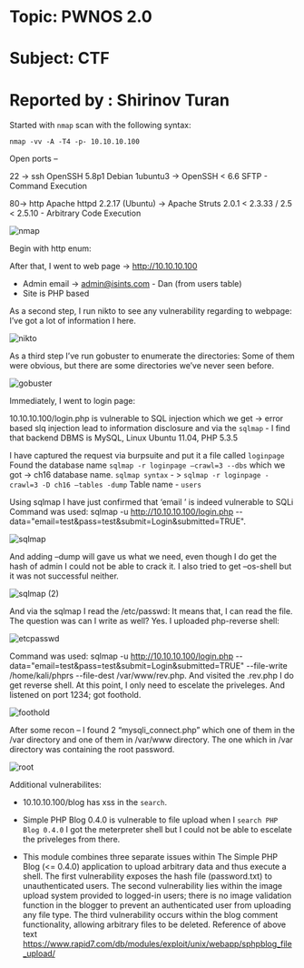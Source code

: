# Topic: PWNOS 2.0

# Subject: CTF

# Reported by : Shirinov Turan


Started with `nmap` scan with the following syntax:

`nmap -vv -A -T4 -p- 10.10.10.100`

Open ports –

22 -> ssh OpenSSH 5.8p1 Debian 1ubuntu3 -> OpenSSH < 6.6 SFTP - Command
Execution

80-> http Apache httpd 2.2.17 (Ubuntu) -> Apache Struts 2.0.1 < 2.3.33 / 2.5 <
2.5.10 - Arbitrary Code Execution


![nmap](https://github.com/ShTuran/CTFs/assets/111232034/64b2cb9b-1a1d-44ce-877c-249ec23482d4)


Begin with http enum:

After that, I went to web page -> http://10.10.10.100

- Admin email -> admin@isints.com - Dan (from users table)
- Site is PHP based


  
As a second step, I run nikto to see any vulnerability regarding to
webpage:
I’ve got a lot of information I here.

![nikto](https://github.com/ShTuran/CTFs/assets/111232034/21a138d8-d65d-40ab-bb2e-0b1e40125602)


As a third step I’ve run gobuster to enumerate the directories:
Some of them were obvious, but there are some directories we’ve never seen
before.


![gobuster](https://github.com/ShTuran/CTFs/assets/111232034/73b626a2-c979-4e55-997f-07b6289c600b)


Immediately, I went to login page:

10.10.10.100/login.php is vulnerable to SQL injection which we get -> error based
slq injection lead to information disclosure and via the `sqlmap` - I find that
backend DBMS is MySQL, Linux Ubuntu 11.04, PHP 5.3.5



I have captured the request via burpsuite and put it a file called `loginpage`
Found the database name `sqlmap -r loginpage –crawl=3 --dbs` which we got ->
ch16 database name.
`sqlmap syntax` - > `sqlmap -r loginpage -crawl=3 -D ch16 –tables -dump`
Table name - `users`

Using sqlmap I have just confirmed that ‘email ’ is indeed vulnerable to SQLi
Command was used: sqlmap -u http://10.10.10.100/login.php --
data="email=test&pass=test&submit=Login&submitted=TRUE".

![sqlmap](https://github.com/ShTuran/CTFs/assets/111232034/c14f1d9c-fa90-41ca-a906-d7ffcbc1657b)


And adding –dump will gave us what we need, even though I do get the hash of
admin I could not be able to crack it. I also tried to get –os-shell but it was not
successful neither.

![sqlmap (2)](https://github.com/ShTuran/CTFs/assets/111232034/f1cf2d43-7274-4500-aa9b-c6ad25044a26)

And via the sqlmap I read the /etc/passwd:
It means that, I can read the file. The question was can I write as well? Yes. I
uploaded php-reverse shell:

![etcpasswd](https://github.com/ShTuran/CTFs/assets/111232034/c201204e-268f-44f6-9d61-168d80696be5)


Command was used: sqlmap -u http://10.10.10.100/login.php --
data="email=test&pass=test&submit=Login&submitted=TRUE" --file-write
/home/kali/phprs --file-dest /var/www/rev.php. And visited the .rev.php I do
get reverse shell. At this point, I only need to escelate the priveleges.
And listened on port 1234; got foothold.

![foothold](https://github.com/ShTuran/CTFs/assets/111232034/2da5b572-cfef-493f-b4c0-e43333aa5ff9)


After some recon – I found 2 “mysqli_connect.php” which one of them in
the /var directory and one of them in /var/www directory. The one which in
/var directory was containing the root password.


![root](https://github.com/ShTuran/CTFs/assets/111232034/cc371ab3-dd84-473c-aff9-d379aff3435b)


Additional vulnerabilites:
- 10.10.10.100/blog has xss in the `search`.

- Simple PHP Blog 0.4.0 is vulnerable to file upload when I `search PHP
Blog 0.4.0` I got the meterpreter shell but I could not be able to escelate the
priveleges from there.

- This module combines three separate issues within The Simple PHP
Blog (<= 0.4.0) application to upload arbitrary data and thus execute a shell.
The first vulnerability exposes the hash file (password.txt) to
unauthenticated users. The second vulnerability lies within the image upload
system provided to logged-in users; there is no image validation function in
the blogger to prevent an authenticated user from uploading any file type.
The third vulnerability occurs within the blog comment functionality,
allowing arbitrary files to be deleted.
Reference of above text
https://www.rapid7.com/db/modules/exploit/unix/webapp/sphpblog_file_upload/
